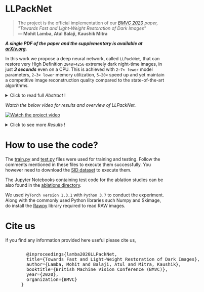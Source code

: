 # LLPackNet

> The project is the official implementation of our *[BMVC 2020](https://www.bmvc2020-conference.com/assets/papers/0145.pdf) paper, "Towards Fast and Light-Weight Restoration of Dark Images"*<br>  **&mdash; Mohit Lamba, Atul Balaji, Kaushik Mitra**

***A single PDF of the paper and the supplementary is available at [arXiv.org](https://arxiv.org/abs/2011.14133).***

In this work we propose a deep neural network, called `LLPackNet`, that can restore very High Definition `2848×4256` extremely dark night-time images, in just ***3 seconds*** even on a CPU. This is achieved with `2−7× fewer` model parameters, `2−3× lower` memory utilization, `5−20×` speed up and yet maintain a competitive image reconstruction quality compared to the state-of-the-art algorithms.

<details>
  <summary>Click to read full <i>Abstract</i> !</summary>
  
The ability to capture good quality images in the dark and `near-zero lux` conditions has been a long-standing pursuit of the computer vision community. The seminal work by *Chen et al.* has especially caused renewed interest in this area, resulting in methods that build on top of their work in a bid to improve the reconstruction. However, for practical utility and deployment of low-light enhancement algorithms on edge devices such as embedded systems, surveillance cameras, autonomous robots and smartphones, the solution must respect additional constraints such as limited GPU memory and processing power. With this in mind, we propose a deep neural network architecture that aims to strike a balance between the network latency, memory utilization, model parameters, and reconstruction quality. The key idea is to forbid computations in the High-Resolution (HR) space and limit them to a Low-Resolution (LR) space. However, doing the bulk of computations in the LR space causes artifacts in the restored image. We thus propose `Pack` and `UnPack` operations, which allow us to effectively transit between the HR and
LR spaces without incurring much artifacts in the restored image. <br>


State-of-the-art algorithms on dark image enhancement need to pre-amplify the image before processing it. However, they generally use ground truth information to find the amplification factor even during inference, restricting their applicability for unknown scenes. In contrast, we propose a simple yet effective light-weight mechanism for automatically determining the amplification factor from the input image. We show that we can enhance a full resolution, 2848×4256, extremely dark single-image in the ballpark of 3 seconds even on a CPU. We achieve this with 2−7× fewer model parameters, 2−3× lower memory utilization,
5−20× speed up and yet maintain a competitive image reconstruction quality compared to the state-of-the-art algorithms
 
</details>

*Watch the below video for results and overview of LLPackNet.*

[![Watch the project video](https://raw.githubusercontent.com/MohitLamba94/LLPackNet/master/pics/video.png)](https://www.youtube.com/watch?v=nO6pizVH_qM&feature=youtu.be)

<details>
  <summary>Click to see more <i>Results</i> !</summary>

The proposed L3Fnet harnesses information form all the views to produce sharper and less noisy restorations. Compared to our restoration, the existing state-of-the-art methods exhibit considerable amount of noise and blurriness in their restorations. This is substantiated by both qualitative and PSNR/SSIM quantitative evaluations.

<p align="center">
  <img src="https://raw.githubusercontent.com/MohitLamba94/L3Fnet/main/imgs/fig4.png">
  <img src="https://raw.githubusercontent.com/MohitLamba94/L3Fnet/main/imgs/table.png">
  <img src="https://raw.githubusercontent.com/MohitLamba94/L3Fnet/main/imgs/depth.jpg">
</p>

</details>

# How to use the code?
The [train.py](https://github.com/MohitLamba94/LLPackNet/blob/master/train.py) and [test.py](https://github.com/MohitLamba94/LLPackNet/blob/master/test.py) files were used for training and testing. Follow the comments mentioned in these files to execute them successfully. You however need to download the [SID dataset](https://github.com/cchen156/Learning-to-See-in-the-Dark) to execute them. 

The Jupyter Notebooks containing test code for the ablation studies can be also found in the [ablations directory](https://github.com/MohitLamba94/LLPackNet/tree/master/ablations).

We used `PyTorch version 1.3.1` with `Python 3.7` to conduct the experiment. Along with the commonly used Python libraries such Numpy and Skimage, do install the [Rawpy](https://pypi.org/project/rawpy/) library required to read RAW images.



# Cite us
If you find any information provided here useful please cite us,

<div style="width:600px;overflow:auto;padding-left:50px;">
<pre>
  @inproceedings{lamba2020LLPackNet,
  title={Towards Fast and Light-Weight Restoration of Dark Images},
  author={Lamba, Mohit and Balaji, Atul and Mitra, Kaushik},
  booktitle={British Machine Vision Conference (BMVC)},
  year={2020},
  organization={BMVC}
}
</pre>
</div>


